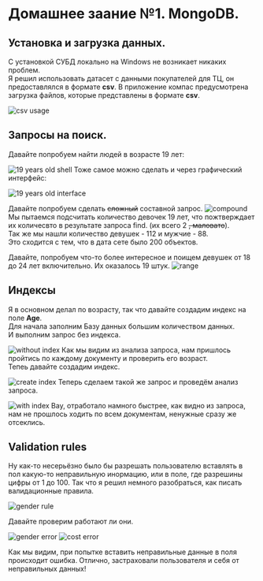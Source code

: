 # Домашнее заание №1. MongoDB.
## Установка и загрузка данных.
С установкой СУБД локально на Windows не возникает никаких проблем.  
Я решил использовать датасет с данными покупателей для ТЦ, он предоставлялся в формате **csv**. В приложение компас предусмотрена загрузка файлов, которые представлены в формате **csv**.  

![csv usage](https://i.imgur.com/DKNgVux.png)

## Запросы на поиск.
Давайте попробуем найти людей в возрасте 19 лет:

![19 years old shell](https://i.imgur.com/DH1N0q4.png)
Тоже самое можно сделать и через графический интерфейс:

![19 years old interface](https://i.imgur.com/3DAMsvA.png)

Давайте попробуем сделать ~~сложный~~ составной запрос.
![compound](https://i.imgur.com/e1TMs0z.png)
Мы пытаемся подсчитать количество девочек 19 лет, что пожтверждает их количесвто в результате запроса find. (их всего 2 ~~, маловато~~).  
Так же мы нашли количество девушек - 112 и мужчие - 88.  
Это сходится с тем, что в дата сете было 200 объектов.

Давайте, попробуем что-то более интересное и поищем девушек от 18 до 24 лет включительно. Их оказалось 19 штук.
![range](https://i.imgur.com/50YRoo6.png)

## Индексы

Я в основном делал по возрасту, так что давайте создадим индекс на поле **Age**.  
Для начала заполним Базу данных большим количеством данных.  
И выполним запрос без индекса.

![without index](https://i.imgur.com/PiREAOJ.png)
Как мы видим из анализа запроса, нам пришлось пройтись по каждому документу и проверить его возраст.  
Тепеь давайте создадим индекс.

![create index](https://i.imgur.com/JH7BcOZ.png)
Теперь сделаем такой же запрос и проведём анализ запроса.

![with index](https://i.imgur.com/O9jNOVW.png)
Вау, отработало намного быстрее, как видно из запроса, нам не прошлось ходить по всем документам, ненужные сразу же отсеклись.

## Validation rules
Ну как-то несерьёзно было бы разрешать пользователю вставлять в пол какую-то неправильную инормацию, или в поле, где разрешины цифры от 1 до 100. Так что я решил немного разобраться, как писать валидационные правила.  

![gender rule](https://i.imgur.com/Er7hiTH.png)

Давайте проверим работают ли они.

![gender error](https://i.imgur.com/zr3ESFN.png)
![cost error](https://i.imgur.com/jtYjsQa.png)

Как мы видим, при попытке вставить неправильные данные в поля происходит ошибка. Отлично, застраховали пользователя и себя от неправильных данных!

